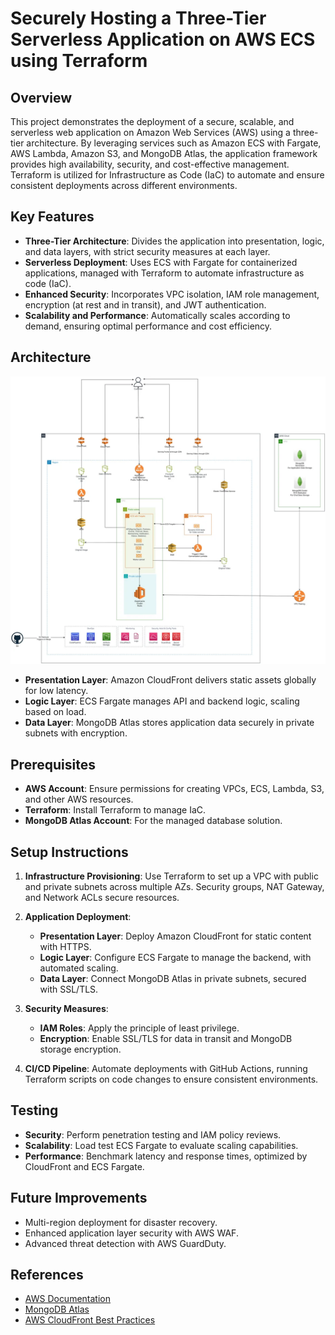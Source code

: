 # Securely Hosting a Three-Tier Serverless Application on AWS ECS using Terraform

## Overview
This project demonstrates the deployment of a secure, scalable, and serverless web application on Amazon Web Services (AWS) using a three-tier architecture. By leveraging services such as Amazon ECS with Fargate, AWS Lambda, Amazon S3, and MongoDB Atlas, the application framework provides high availability, security, and cost-effective management. Terraform is utilized for Infrastructure as Code (IaC) to automate and ensure consistent deployments across different environments.

## Key Features
- **Three-Tier Architecture**: Divides the application into presentation, logic, and data layers, with strict security measures at each layer.
- **Serverless Deployment**: Uses ECS with Fargate for containerized applications, managed with Terraform to automate infrastructure as code (IaC).
- **Enhanced Security**: Incorporates VPC isolation, IAM role management, encryption (at rest and in transit), and JWT authentication.
- **Scalability and Performance**: Automatically scales according to demand, ensuring optimal performance and cost efficiency.

## Architecture
![Architecture](image.webp)

- **Presentation Layer**: Amazon CloudFront delivers static assets globally for low latency.
- **Logic Layer**: ECS Fargate manages API and backend logic, scaling based on load.
- **Data Layer**: MongoDB Atlas stores application data securely in private subnets with encryption.

## Prerequisites
- **AWS Account**: Ensure permissions for creating VPCs, ECS, Lambda, S3, and other AWS resources.
- **Terraform**: Install Terraform to manage IaC.
- **MongoDB Atlas Account**: For the managed database solution.

## Setup Instructions

1. **Infrastructure Provisioning**: Use Terraform to set up a VPC with public and private subnets across multiple AZs. Security groups, NAT Gateway, and Network ACLs secure resources.

2. **Application Deployment**:
   - **Presentation Layer**: Deploy Amazon CloudFront for static content with HTTPS.
   - **Logic Layer**: Configure ECS Fargate to manage the backend, with automated scaling.
   - **Data Layer**: Connect MongoDB Atlas in private subnets, secured with SSL/TLS.

3. **Security Measures**:
   - **IAM Roles**: Apply the principle of least privilege.
   - **Encryption**: Enable SSL/TLS for data in transit and MongoDB storage encryption.

4. **CI/CD Pipeline**: Automate deployments with GitHub Actions, running Terraform scripts on code changes to ensure consistent environments.

## Testing

- **Security**: Perform penetration testing and IAM policy reviews.
- **Scalability**: Load test ECS Fargate to evaluate scaling capabilities.
- **Performance**: Benchmark latency and response times, optimized by CloudFront and ECS Fargate.

## Future Improvements
- Multi-region deployment for disaster recovery.
- Enhanced application layer security with AWS WAF.
- Advanced threat detection with AWS GuardDuty.

## References
- [AWS Documentation](https://aws.amazon.com/documentation/)
- [MongoDB Atlas](https://www.mongodb.com/cloud/atlas)
- [AWS CloudFront Best Practices](https://aws.amazon.com/cloudfront/)
